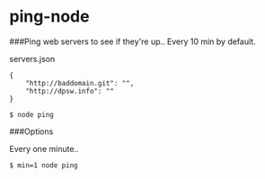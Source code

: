 ping-node
=========

###Ping web servers to see if they're up.. Every 10 min by default.

servers.json
````
{
	"http://baddomain.git": "",
	"http://dpsw.info": ""
}
````

````
$ node ping
````

###Options

Every one minute..
````
$ min=1 node ping
````